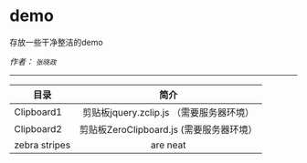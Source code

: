 # demo
存放一些干净整洁的demo

*作者： `张晓政`*

***

|   目录        |     简介      |
| ------------- |:-------------:|
| Clipboard1     | 剪贴板jquery.zclip.js  （需要服务器环境） |
| Clipboard2     | 剪贴板ZeroClipboard.js  (需要服务器环境） |
| zebra stripes | are neat      |
